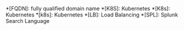 *[FQDN]: fully qualified domain name
*[K8S]: Kubernetes
*[K8s]: Kubernetes
*[k8s]: Kubernetes
*[LB]: Load Balancing
*[SPL]: Splunk Search Language